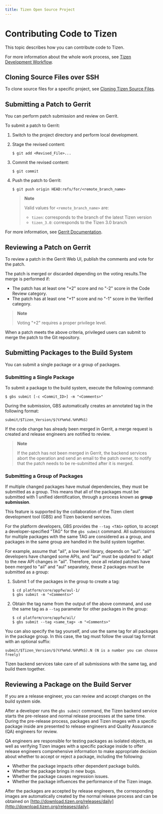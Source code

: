 ```yaml
---
title: Tizen Open Source Project
---
```

# Contributing Code to Tizen

This topic describes how you can contribute code to Tizen.

For more information about the whole work process, see [Tizen Development Workflow](../about/work-flow.md).

## Cloning Source Files over SSH

To clone source files for a specific project, see [Cloning Tizen Source Files](cloning.md).

## Submitting a Patch to Gerrit

You can perform patch submission and review on Gerrit.

To submit a patch to Gerrit:

1. Switch to the project directory and perform local development.

2. Stage the revised content:
   ```
   $ git add <Revised_File>...
   ```
3. Commit the revised content:
   ```
   $ git commit
   ```
4. Push the patch to Gerrit:

   ```
   $ git push origin HEAD:refs/for/<remote_branch_name>
   ```
   > **Note**
   >
   > Valid values for `<remote_branch_name>` are:
   > - `tizen`: corresponds to the branch of the latest Tizen version
   > - `tizen_3.0`: corresponds to the Tizen 3.0 branch

For more information, see [Gerrit Documentation](https://review.tizen.org/gerrit/Documentation/index.html).

## Reviewing a Patch on Gerrit

To review a patch in the Gerrit Web UI, publish the comments and vote for the patch.

The patch is merged or discarded depending on the voting results.The merge is performed if:

- The patch has at least one "+2" score and no "-2" score in the Code Review category.
- The patch has at least one "+1" score and no "-1" score in the Verified category.

> **Note**
>
> Voting "+2" requires a proper privilege level.

When a patch meets the above criteria, privileged users can submit to merge the patch to the Git repository.

## Submitting Packages to the Build System

You can submit a single package or a group of packages.

### Submitting a Single Package

To submit a package to the build system, execute the following command:

```
$ gbs submit [-c <Commit_ID>] -m "<Comments>"
```

During the submission, GBS automatically creates an annotated tag in the following format:

```
submit/$Tizen_Version/$(%Y%m%d.%H%M%S)
```

If the code change has already been merged in Gerrit, a merge request is created and release engineers are notified to review.

> **Note**
>
> If the patch has not been merged in Gerrit, the backend services abort the operation and send an email to the patch owner, to notify that the patch needs to be re-submitted after it is merged.

### Submitting a Group of Packages

If multiple changed packages have mutual dependencies, they must be submitted as a group. This means that all of the packages must be submitted with 1 unified identification, through a process known as **group submission**.

This feature is supported by the collaboration of the Tizen client development tool (GBS) and Tizen backend services.

For the platform developers, GBS provides the `--tag <TAG>` option, to accept a developer-specified "TAG" for the `gbs submit` command. All submissions for multiple packages with the same TAG are considered as a group, and packages in the same group are handled in the build system together.

For example, assume that "ail", a low level library, depends on "aul". "ail" developers have changed some APIs, and "aul" must be updated to adapt to the new API changes in "ail". Therefore, once all related patches have been merged to "ail" and "aul" separately, these 2 packages must be submitted as a group:

1. Submit 1 of the packages in the group to create a tag:

   ```
   $ cd platform/core/appfw/aul-1/
   $ gbs submit -m "<Comments>"
   ```

2. Obtain the tag name from the output of the above command, and use the same tag as a `--tag` parameter for other packages in the group:

   ```
   $ cd platform/core/appfw/ail/
   $ gbs submit --tag <same_tag> -m "<Comments>"
   ```

You can also specify the tag yourself, and use the same tag for all packages in the package group. In this case, the tag must follow the usual tag format with an optional suffix:

```
submit/$Tizen_Version/$(%Y%m%d.%H%M%S).N (N is a number you can choose freely)
```

Tizen backend services take care of all submissions with the same tag, and build them together.

## Reviewing a Package on the Build Server

If you are a release engineer, you can review and accept changes on the build system side.

After a developer runs the `gbs submit` command, the Tizen backend service starts the pre-release and normal release processes at the same time. During the pre-release process, packages and Tizen images with a specific package inside are presented to release engineers and Quality Assurance (QA) engineers for review.

QA engineers are responsible for testing packages as isolated objects, as well as verifying Tizen images with a specific package inside to offer release engineers comprehensive information to make appropriate decision about whether to accept or reject a package, including the following:

- Whether the package impacts other dependent package builds.
- Whether the package brings in new bugs.
- Whether the package causes regression issues.
- Whether the package influences the performance of the Tizen image.

After the packages are accepted by release engineers, the corresponding images are automatically created by the normal release process and can be obtained on [http://download.tizen.org/releases/daily](http://download.tizen.org/releases/daily).
